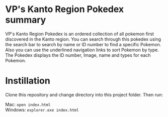 # VP's Kanto Region Pokedex summary

VP's Kanto Region Pokedex is an ordered collection of all pokemon first discovered in the Kanto region. You can search through this pokedex using the search bar to search by name or ID number to find a specific Pokemon. Also you can use the underlined navigation links to sort Pokemon by type. The Pokedex displays the ID number, Image, name and types for each Pokemon. 

# Instillation 
Clone this repository and change directory into this project folder. Then run:

Mac: `open index.html`<br>
Windows: `explorer.exe index.html`